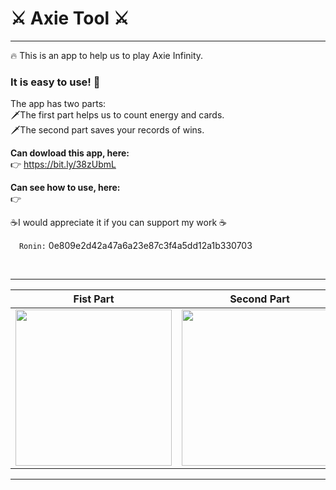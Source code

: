 # ⚔️ Axie Tool ⚔️
---
🔥 This is an app to help us to play Axie Infinity.  
### It is easy to use! 🤩

The app has two parts:<br/> 
🗡️The first part helps us to count energy and cards.<br/> 
🗡️The second part saves your records of wins.<br/> 

<strong>Can dowload this app, here:</strong><br/> 👉 https://bit.ly/38zUbmL  

<strong>Can see how to use, here:</strong> <br/> 👉 

☕I would appreciate it if you can support my work ☕  <br/> 
<p><img src="https://user-images.githubusercontent.com/78284709/132076313-5967a484-f306-442f-b766-10076a5350ee.jpg" width="10"> <code>Ronin:</code> 0e809e2d42a47a6a23e87c3f4a5dd12a1b330703</p>
<br/>   
   
---
| Fist Part | Second Part |
|-----------|-------------|
| <img src ="https://user-images.githubusercontent.com/78284709/132044349-f3fc321d-e46e-43c5-adea-80730516f99b.jpeg" width="250"> | <img src ="https://user-images.githubusercontent.com/78284709/132044445-13158acb-704f-44b0-a99d-af42ec7624df.jpeg" width="250">|
---
